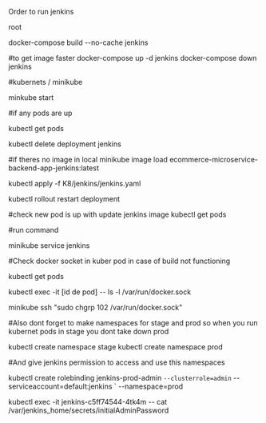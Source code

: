 Order to run jenkins

root

docker-compose build --no-cache jenkins

#to get image faster
docker-compose up -d jenkins
docker-compose down jenkins

#kubernets / minikube

minkube start

#if any pods are up

kubectl get pods

kubectl delete deployment jenkins

#if theres no image in local
minikube image load ecommerce-microservice-backend-app-jenkins:latest

kubectl apply -f K8/jenkins/jenkins.yaml

kubectl rollout restart deployment <deployment-name>

#check new pod is up with update jenkins image
kubectl get pods

#run command

minikube service jenkins


#Check docker socket in kuber pod in case of build not functioning

kubectl get pods

kubectl exec -it [id de pod] -- ls -l /var/run/docker.sock

minikube ssh "sudo chgrp 102 /var/run/docker.sock"

#Also dont forget to make namespaces for stage and prod so when you run kubernet pods in stage you dont take down prod

kubectl create namespace stage
kubectl create namespace prod

#And give jenkins permission to access and use this namespaces

kubectl create rolebinding jenkins-prod-admin `
  --clusterrole=admin `
  --serviceaccount=default:jenkins `
  --namespace=prod


kubectl exec -it jenkins-c5ff74544-4tk4m -- cat /var/jenkins_home/secrets/initialAdminPassword

